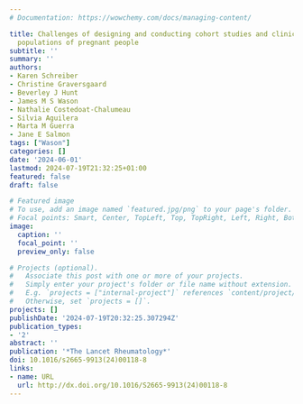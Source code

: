 ```yaml
---
# Documentation: https://wowchemy.com/docs/managing-content/

title: Challenges of designing and conducting cohort studies and clinical trials in
  populations of pregnant people
subtitle: ''
summary: ''
authors:
- Karen Schreiber
- Christine Graversgaard
- Beverley J Hunt
- James M S Wason
- Nathalie Costedoat-Chalumeau
- Silvia Aguilera
- Marta M Guerra
- Jane E Salmon
tags: ["Wason"]
categories: []
date: '2024-06-01'
lastmod: 2024-07-19T21:32:25+01:00
featured: false
draft: false

# Featured image
# To use, add an image named `featured.jpg/png` to your page's folder.
# Focal points: Smart, Center, TopLeft, Top, TopRight, Left, Right, BottomLeft, Bottom, BottomRight.
image:
  caption: ''
  focal_point: ''
  preview_only: false

# Projects (optional).
#   Associate this post with one or more of your projects.
#   Simply enter your project's folder or file name without extension.
#   E.g. `projects = ["internal-project"]` references `content/project/deep-learning/index.md`.
#   Otherwise, set `projects = []`.
projects: []
publishDate: '2024-07-19T20:32:25.307294Z'
publication_types:
- '2'
abstract: ''
publication: '*The Lancet Rheumatology*'
doi: 10.1016/s2665-9913(24)00118-8
links:
- name: URL
  url: http://dx.doi.org/10.1016/S2665-9913(24)00118-8
---
```

